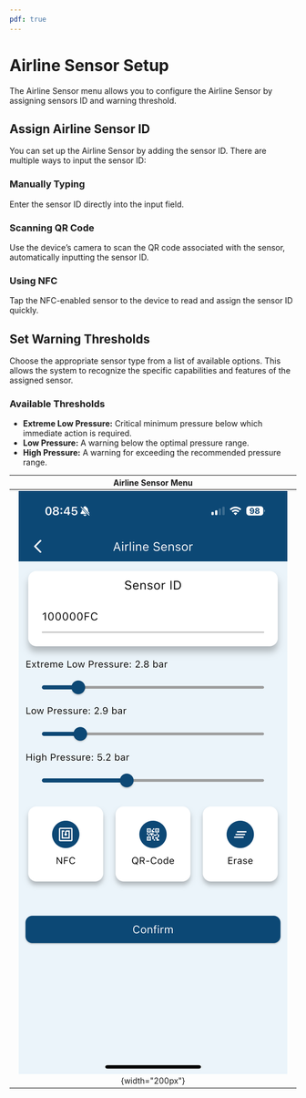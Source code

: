 ```yaml
---
pdf: true
---
```

# Airline Sensor Setup

The Airline Sensor menu allows you to configure the Airline Sensor by assigning sensors ID and warning threshold.

## Assign Airline Sensor ID

You can set up the Airline Sensor by adding the sensor ID. There are multiple ways to input the sensor ID:

### Manually Typing

Enter the sensor ID directly into the input field.

### Scanning QR Code

Use the device’s camera to scan the QR code associated with the sensor, automatically inputting the sensor ID.

### Using NFC

Tap the NFC-enabled sensor to the device to read and assign the sensor ID quickly.

## Set Warning Thresholds

Choose the appropriate sensor type from a list of available options.
This allows the system to recognize the specific capabilities and features of the assigned sensor.

### Available Thresholds

- **Extreme Low Pressure:** Critical minimum pressure below which immediate action is required.
- **Low Pressure:** A warning below the optimal pressure range.
- **High Pressure:** A warning for exceeding the recommended pressure range.

| **Airline Sensor Menu**       |
|:----------------------:|
| ![Airline Sensor Menu](images/airline.PNG){width="200px"} |
